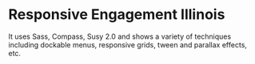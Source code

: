 # Responsive Engagement Illinois
It uses Sass, Compass, Susy 2.0 and shows a variety of techniques including dockable menus, responsive grids, tween and parallax effects, etc.
